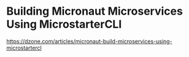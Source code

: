 # Building Micronaut Microservices Using MicrostarterCLI


https://dzone.com/articles/micronaut-build-microservices-using-microstartercl
